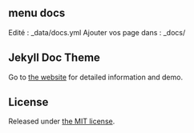 ## menu docs
Edité : _data/docs.yml
Ajouter vos page dans :  _docs/



## Jekyll Doc Theme

Go to [the website](https://aksakalli.github.io/jekyll-doc-theme/) for detailed information and demo.

## License

Released under [the MIT license](LICENSE).
